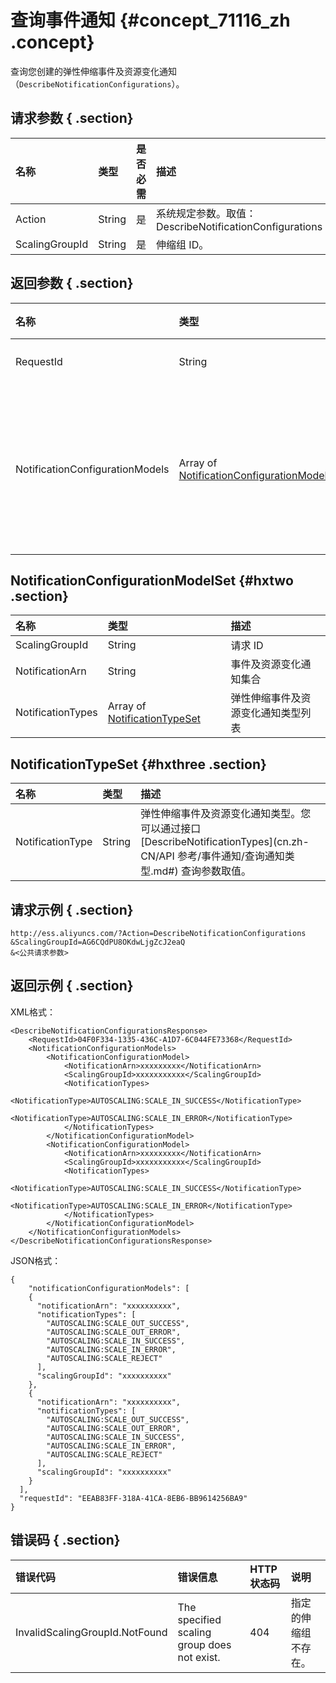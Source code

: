 # 查询事件通知 {#concept_71116_zh .concept}

查询您创建的弹性伸缩事件及资源变化通知（`DescribeNotificationConfigurations`）。

## 请求参数 { .section}

|名称|类型|是否必需|描述|
|:-|:-|:---|:-|
|Action|String|是|系统规定参数。取值：DescribeNotificationConfigurations|
|ScalingGroupId|String|是|伸缩组 ID。|

## 返回参数 { .section}

|名称|类型|描述|
|:-|:-|:-|
|RequestId|String|请求 ID|
|NotificationConfigurationModels|Array of [NotificationConfigurationModelSet](#hxtwo)|事件及资源变化通知集合|

## NotificationConfigurationModelSet {#hxtwo .section}

|名称|类型|描述|
|:-|:-|:-|
|ScalingGroupId|String|请求 ID|
|NotificationArn|String|事件及资源变化通知集合|
|NotificationTypes|Array of [NotificationTypeSet](#hxthree)|弹性伸缩事件及资源变化通知类型列表|

## NotificationTypeSet {#hxthree .section}

|名称|类型|描述|
|:-|:-|:-|
|NotificationType|String|弹性伸缩事件及资源变化通知类型。您可以通过接口 [DescribeNotificationTypes](cn.zh-CN/API 参考/事件通知/查询通知类型.md#) 查询参数取值。|

## 请求示例 { .section}

```
http://ess.aliyuncs.com/?Action=DescribeNotificationConfigurations
&ScalingGroupId=AG6CQdPU8OKdwLjgZcJ2eaQ
&<公共请求参数>
```

## 返回示例 { .section}

XML格式：

```
<DescribeNotificationConfigurationsResponse>
    <RequestId>04F0F334-1335-436C-A1D7-6C044FE73368</RequestId>
    <NotificationConfigurationModels>
        <NotificationConfigurationModel>
            <NotificationArn>xxxxxxxxx</NotificationArn>
            <ScalingGroupId>xxxxxxxxxxx</ScalingGroupId>
            <NotificationTypes>
                <NotificationType>AUTOSCALING:SCALE_IN_SUCCESS</NotificationType>
                <NotificationType>AUTOSCALING:SCALE_IN_ERROR</NotificationType>
            </NotificationTypes>
        </NotificationConfigurationModel>
        <NotificationConfigurationModel>
            <NotificationArn>xxxxxxxxx</NotificationArn>
            <ScalingGroupId>xxxxxxxxxxx</ScalingGroupId>
            <NotificationTypes>
                <NotificationType>AUTOSCALING:SCALE_IN_SUCCESS</NotificationType>
                <NotificationType>AUTOSCALING:SCALE_IN_ERROR</NotificationType>
            </NotificationTypes>
        </NotificationConfigurationModel>
    </NotificationConfigurationModels>
</DescribeNotificationConfigurationsResponse>
```

JSON格式：

```
{
    "notificationConfigurationModels": [
    {
      "notificationArn": "xxxxxxxxxx",
      "notificationTypes": [
        "AUTOSCALING:SCALE_OUT_SUCCESS",
        "AUTOSCALING:SCALE_OUT_ERROR",
        "AUTOSCALING:SCALE_IN_SUCCESS",
        "AUTOSCALING:SCALE_IN_ERROR",
        "AUTOSCALING:SCALE_REJECT"
      ],
      "scalingGroupId": "xxxxxxxxxx"
    },
    {
      "notificationArn": "xxxxxxxxxx",
      "notificationTypes": [
        "AUTOSCALING:SCALE_OUT_SUCCESS",
        "AUTOSCALING:SCALE_OUT_ERROR",
        "AUTOSCALING:SCALE_IN_SUCCESS",
        "AUTOSCALING:SCALE_IN_ERROR",
        "AUTOSCALING:SCALE_REJECT"
      ],
      "scalingGroupId": "xxxxxxxxxx"
    }
  ],
  "requestId": "EEAB83FF-318A-41CA-8EB6-BB9614256BA9"
}
```

## 错误码 { .section}

|错误代码|错误信息|HTTP状态码|说明|
|:---|:---|:------|:-|
|InvalidScalingGroupId.NotFound|The specified scaling group does not exist.|404|指定的伸缩组不存在。|

